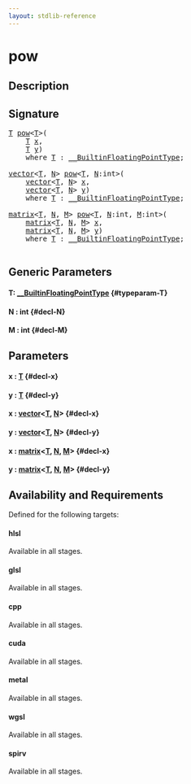 ```yaml
---
layout: stdlib-reference
---
```


# pow

## Description





## Signature 

<pre>
<a href="/stdlib-reference/global-decls/pow#typeparam-T" class="code_type">T</a> <a href="/stdlib-reference/global-decls/pow">pow</a>&lt;<a href="/stdlib-reference/global-decls/pow#typeparam-T" class="code_type">T</a>&gt;(
    <a href="/stdlib-reference/global-decls/pow#typeparam-T" class="code_type">T</a> <a href="/stdlib-reference/global-decls/pow#decl-x" class="code_param">x</a>,
    <a href="/stdlib-reference/global-decls/pow#typeparam-T" class="code_type">T</a> <a href="/stdlib-reference/global-decls/pow#decl-y" class="code_param">y</a>)
    <span class='code_keyword'>where</span> <a href="/stdlib-reference/global-decls/pow#typeparam-T" class="code_type">T</a> : <a href="/stdlib-reference/interfaces/builtinfloatingpointtype-0129hm/index" class="code_type">__BuiltinFloatingPointType</a>;

<a href="/stdlib-reference/types/vector/index" class="code_type">vector</a>&lt;<a href="/stdlib-reference/global-decls/pow#typeparam-T" class="code_type">T</a>, <a href="/stdlib-reference/global-decls/pow#decl-N" class="code_var">N</a>&gt; <a href="/stdlib-reference/global-decls/pow">pow</a>&lt;<a href="/stdlib-reference/global-decls/pow#typeparam-T" class="code_type">T</a>, <a href="/stdlib-reference/global-decls/pow#decl-N" class="code_var">N</a>:<span class="code_keyword">int</span>&gt;(
    <a href="/stdlib-reference/types/vector/index" class="code_type">vector</a>&lt;<a href="/stdlib-reference/global-decls/pow#typeparam-T" class="code_type">T</a>, <a href="/stdlib-reference/global-decls/pow#decl-N" class="code_var">N</a>&gt; <a href="/stdlib-reference/global-decls/pow#decl-x" class="code_param">x</a>,
    <a href="/stdlib-reference/types/vector/index" class="code_type">vector</a>&lt;<a href="/stdlib-reference/global-decls/pow#typeparam-T" class="code_type">T</a>, <a href="/stdlib-reference/global-decls/pow#decl-N" class="code_var">N</a>&gt; <a href="/stdlib-reference/global-decls/pow#decl-y" class="code_param">y</a>)
    <span class='code_keyword'>where</span> <a href="/stdlib-reference/global-decls/pow#typeparam-T" class="code_type">T</a> : <a href="/stdlib-reference/interfaces/builtinfloatingpointtype-0129hm/index" class="code_type">__BuiltinFloatingPointType</a>;

<a href="/stdlib-reference/types/matrix/index" class="code_type">matrix</a>&lt;<a href="/stdlib-reference/global-decls/pow#typeparam-T" class="code_type">T</a>, <a href="/stdlib-reference/global-decls/pow#decl-N" class="code_var">N</a>, <a href="/stdlib-reference/global-decls/pow#decl-M" class="code_var">M</a>&gt; <a href="/stdlib-reference/global-decls/pow">pow</a>&lt;<a href="/stdlib-reference/global-decls/pow#typeparam-T" class="code_type">T</a>, <a href="/stdlib-reference/global-decls/pow#decl-N" class="code_var">N</a>:<span class="code_keyword">int</span>, <a href="/stdlib-reference/global-decls/pow#decl-M" class="code_var">M</a>:<span class="code_keyword">int</span>&gt;(
    <a href="/stdlib-reference/types/matrix/index" class="code_type">matrix</a>&lt;<a href="/stdlib-reference/global-decls/pow#typeparam-T" class="code_type">T</a>, <a href="/stdlib-reference/global-decls/pow#decl-N" class="code_var">N</a>, <a href="/stdlib-reference/global-decls/pow#decl-M" class="code_var">M</a>&gt; <a href="/stdlib-reference/global-decls/pow#decl-x" class="code_param">x</a>,
    <a href="/stdlib-reference/types/matrix/index" class="code_type">matrix</a>&lt;<a href="/stdlib-reference/global-decls/pow#typeparam-T" class="code_type">T</a>, <a href="/stdlib-reference/global-decls/pow#decl-N" class="code_var">N</a>, <a href="/stdlib-reference/global-decls/pow#decl-M" class="code_var">M</a>&gt; <a href="/stdlib-reference/global-decls/pow#decl-y" class="code_param">y</a>)
    <span class='code_keyword'>where</span> <a href="/stdlib-reference/global-decls/pow#typeparam-T" class="code_type">T</a> : <a href="/stdlib-reference/interfaces/builtinfloatingpointtype-0129hm/index" class="code_type">__BuiltinFloatingPointType</a>;

</pre>

## Generic Parameters

#### T: [\_\_BuiltinFloatingPointType](/stdlib-reference/interfaces/builtinfloatingpointtype-0129hm/index) {#typeparam-T}
#### N  : int {#decl-N}
#### M  : int {#decl-M}

## Parameters

#### x  : [T](/stdlib-reference/global-decls/pow#typeparam-T) {#decl-x}
#### y  : [T](/stdlib-reference/global-decls/pow#typeparam-T) {#decl-y}
#### x  : [vector](/stdlib-reference/types/vector/index)\<[T](/stdlib-reference/types/vector/index#typeparam-T), [N](/stdlib-reference/types/vector/index#decl-N)\> {#decl-x}
#### y  : [vector](/stdlib-reference/types/vector/index)\<[T](/stdlib-reference/types/vector/index#typeparam-T), [N](/stdlib-reference/types/vector/index#decl-N)\> {#decl-y}
#### x  : [matrix](/stdlib-reference/types/matrix/index)\<[T](/stdlib-reference/types/matrix/t-0), [N](/stdlib-reference/types/matrix/index#decl-N), [M](/stdlib-reference/types/matrix/index#decl-M)\> {#decl-x}
#### y  : [matrix](/stdlib-reference/types/matrix/index)\<[T](/stdlib-reference/types/matrix/t-0), [N](/stdlib-reference/types/matrix/index#decl-N), [M](/stdlib-reference/types/matrix/index#decl-M)\> {#decl-y}

## Availability and Requirements

Defined for the following targets:

#### hlsl
Available in all stages.

#### glsl
Available in all stages.

#### cpp
Available in all stages.

#### cuda
Available in all stages.

#### metal
Available in all stages.

#### wgsl
Available in all stages.

#### spirv
Available in all stages.



